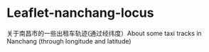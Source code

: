 # Leaflet-nanchang-locus
关于南昌市的一些出租车轨迹(通过经纬度）About some taxi tracks in Nanchang (through longitude and latitude)
